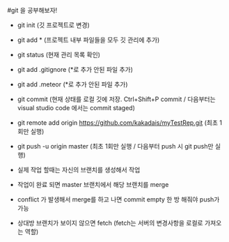#git 을 공부해보자!
- git init (깃 프로젝트로 변경)
- git add * (프로젝트 내부 파일들을 모두 깃 관리에 추가)
- git status (현재 관리 목록 확인)
- git add .gitignore (*로 추가 안된 파일 추가)
- git add .meteor (*로 추가 안된 파일 추가)
- git commit (현재 상태를 로컬 깃에 저장. Ctrl+Shift+P commit / 다음부터는 visual studio code 에서는 commit staged)
- git remote add origin https://github.com/kakadais/myTestRep.git (최초 1회만 실행)
- git push -u origin master (최초 1회만 실행 / 다음부터 push 시 git push만 실행)

- 실제 작업 할때는 자신의 브랜치를 생성해서 작업
- 작업이 완료 되면 master 브랜치에서 해당 브랜치를 merge
- conflict 가 발생해서 merge를 하고 나면 commit empty 한 방 해줘야 push가 가능

- 상대방 브랜치가 보이지 않으면 fetch (fetch는 서버의 변경사항을 로컬로 가져오는 역할)